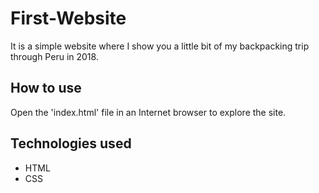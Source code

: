 # First-Website
It is a simple website where I show you a little bit of my backpacking trip through Peru in 2018.

## How to use
Open the 'index.html' file in an Internet browser to explore the site.

## Technologies used
- HTML
- CSS 

